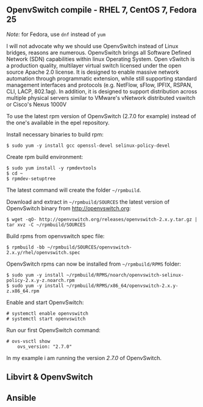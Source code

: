 ## OpenvSwitch compile - RHEL 7, CentOS 7, Fedora 25

*Note:* for Fedora, use `dnf` instead of `yum`

I will not advocate why we should use OpenvSwitch instead of Linux bridges, reasons are numerous. OpenvSwitch brings all Software Defined Network (SDN) capabilities within linux Operating System.
Open vSwitch is a production quality, multilayer virtual switch licensed under the open source Apache 2.0 license.  It is designed to enable massive network automation through programmatic extension, while still supporting standard management interfaces and protocols (e.g. NetFlow, sFlow, IPFIX, RSPAN, CLI, LACP, 802.1ag).  In addition, it is designed to support distribution across multiple physical servers similar to VMware's vNetwork distributed vswitch or Cisco's Nexus 1000V

To use the latest rpm version of OpenvSwitch (2.7.0 for example) instead of the one's available in the epel repository.

Install necessary binaries to build rpm:

    $ sudo yum -y install gcc openssl-devel selinux-policy-devel

Create rpm build environment:

    $ sudo yum install -y rpmdevtools
    $ cd ~
    $ rpmdev-setuptree
    
The latest command will create the folder  `~/rpmbuild`.
   
Download and extract in `~/rpmbuild/SOURCES` the latest version of OpenvSwitch binary from http://openvswitch.org:

    $ wget -qO- http://openvswitch.org/releases/openvswitch-2.x.y.tar.gz | tar xvz -C ~/rpmbuild/SOURCES
   
Build rpms from openvswitch spec file:

    $ rpmbuild -bb ~/rpmbuild/SOURCES/openvswitch-2.x.y/rhel/openvswitch.spec   

OpenvSwitch rpms can now be installed from `~/rpmbuild/RPMS` folder:

    $ sudo yum -y install ~/rpmbuild/RPMS/noarch/openvswitch-selinux-policy-2.x.y-z.noarch.rpm
    $ sudo yum -y install ~/rpmbuild/RPMS/x86_64/openvswitch-2.x.y-z.x86_64.rpm
    
Enable and start OpenvSwitch:

    # systemctl enable openvswitch
    # systemctl start openvswitch

Run our first OpenvSwitch command:

    # ovs-vsctl show
        ovs_version: "2.7.0"
 
In my example i am running the version *2.7.0* of OpenvSwitch.


 
## Libvirt & OpenvSwitch

## Ansible
